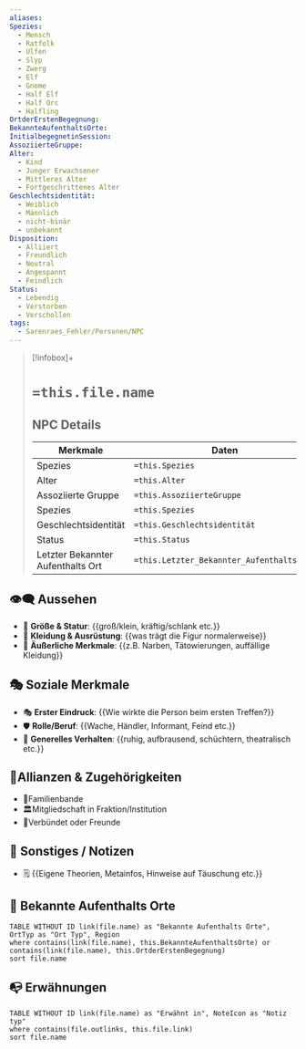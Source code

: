 ```yaml
---
aliases: 
Spezies:
  - Mensch
  - Ratfolk
  - Ulfen
  - Slyp
  - Zwerg
  - Elf
  - Gnome
  - Half Elf
  - Half Orc
  - Halfling
OrtderErstenBegegnung: 
BekannteAufenthaltsOrte: 
InitialbegegnetinSession: 
AssoziierteGruppe: 
Alter:
  - Kind
  - Junger Erwachsener
  - Mittleres Alter
  - Fortgeschrittenes Alter
Geschlechtsidentität:
  - Weiblich
  - Männlich
  - nicht-binär
  - unbekannt
Disposition:
  - Alliiert
  - Freundlich
  - Neutral
  - Angespannt
  - Feindlich
Status:
  - Lebendig
  - Verstorben
  - Verschollen
tags:
  - Sarenraes_Fehler/Personen/NPC
---
```

> [!infobox]+
> # `=this.file.name`
> ## NPC Details
> Merkmale |  Daten |
> ---|---|
> Spezies | `=this.Spezies` |
> Alter | `=this.Alter` |
> Assoziierte Gruppe | `=this.AssoziierteGruppe` | 
> Spezies | `=this.Spezies` |
> Geschlechtsidentität | `=this.Geschlechtsidentität` |
> Status | `=this.Status`|
> Letzter Bekannter Aufenthalts Ort | `=this.Letzter_Bekannter_Aufenthalts_Ort` |

## 👁️‍🗨️ Aussehen
- 📏 **Größe & Statur**: {{groß/klein, kräftig/schlank etc.}}
- 👕 **Kleidung & Ausrüstung**: {{was trägt die Figur normalerweise}}
- 🧿 **Äußerliche Merkmale**: {{z.B. Narben, Tätowierungen, auffällige Kleidung}}

## 🎭 Soziale Merkmale
- 🎭 **Erster Eindruck**: {{Wie wirkte die Person beim ersten Treffen?}}
- 🛡️ **Rolle/Beruf**: {{Wache, Händler, Informant, Feind etc.}}
- 🧍 **Generelles Verhalten**: {{ruhig, aufbrausend, schüchtern, theatralisch etc.}}

## 🔗Allianzen & Zugehörigkeiten
- 🧬Familienbande
- 🏛️Mitgliedschaft in Fraktion/Institution
- 🤝Verbündet oder Freunde


## 🧩 Sonstiges / Notizen
- 🗒️ {{Eigene Theorien, Metainfos, Hinweise auf Täuschung etc.}}



## 🌄 Bekannte Aufenthalts Orte
```dataview
TABLE WITHOUT ID link(file.name) as "Bekannte Aufenthalts Orte", OrtTyp as "Ort Typ", Region
where contains(link(file.name), this.BekannteAufenthaltsOrte) or contains(link(file.name), this.OrtderErstenBegegnung)
sort file.name
```

## 📭 Erwähnungen 
```dataview
TABLE WITHOUT ID link(file.name) as "Erwähnt in", NoteIcon as "Notiz typ"
where contains(file.outlinks, this.file.link)
sort file.name
```